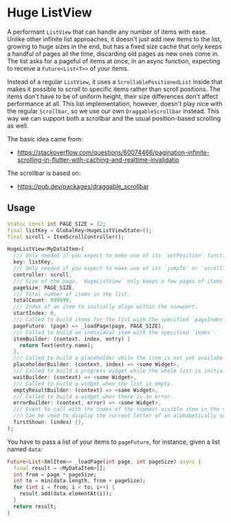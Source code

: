 Huge ListView
=============

A performant `ListView` that can handle any number of items with ease. Unlike other infinite list approaches,
it doesn't just add new items to the list, growing to huge sizes in the end, but has a fixed size cache that
only keeps a handful of pages all the time, discarding old pages as new ones come in. The list asks for a pageful
of items at once, in an async function, expecting to receive a `Future<List<T>>` of your items.

Instead of a regular `ListView`, it uses a `ScrollablePositionedList` inside that makes it possible to scroll
to specific items rather than scroll positions. The items don't have to be of uniform height, their size differences
don't affect performance at all. This list implementation, however, doesn't play nice with the regular `Scrollbar`,
so we use our own `DraggableScrollbar` instead. This way we can support both a scrollbar and the usual position-based
scrolling as well.

The basic idea came from:

* https://stackoverflow.com/questions/60074466/pagination-infinite-scrolling-in-flutter-with-caching-and-realtime-invalidatio

The scrollbar is based on:

* https://pub.dev/packages/draggable_scrollbar

## Usage

``` dart
static const int PAGE_SIZE = 12;
final listKey = GlobalKey<HugeListViewState>();
final scroll = ItemScrollController();

HugeListView<MyDataItem>(
  /// Only needed if you expect to make use of its `setPosition` function.
  key: listKey,
  /// Only needed if you expect to make use of its `jumpTo` or `scrollTo` functions.
  controller: scroll,
  /// Size of the page. `HugeListView` only keeps a few pages of items in memory any time.
  pageSize: PAGE_SIZE,
  /// Total number of items in the list.
  totalCount: 999999,
  /// Index of an item to initially align within the viewport.
  startIndex: 0,
  /// Called to build items for the list with the specified `pageIndex`.
  pageFuture: (page) => _loadPage(page, PAGE_SIZE),
  /// Called to build an individual item with the specified `index`.
  itemBuilder: (context, index, entry) {
    return Text(entry.name);
  },
  /// Called to build a placeholder while the item is not yet availabe.
  placeholderBuilder: (context, index) => <some Widget>,
  /// Called to build a progress widget while the whole list is initialized.
  waitBuilder: (context) => <some Widget>,
  /// Called to build a widget when the list is empty.
  emptyResultBuilder: (context) => <some Widget>,
  /// Called to build a widget when there is an error.
  errorBuilder: (context, error) => <some Widget>,
  /// Event to call with the index of the topmost visible item in the viewport while scrolling.
  /// Can be used to display the current letter of an alphabetically sorted list, for instance.
  firstShown: (index) {},
);
```

You have to pass a list of your items to `pageFuture`, for instance, given a list named `data`:

``` dart
Future<List<XmlItem>> _loadPage(int page, int pageSize) async {
  final result = <MyDataItem>[];
  int from = page * pageSize;
  int to = min(data.length, from + pageSize);
  for (int i = from; i < to; i++) {
    result.add(data.elementAt(i));
  }
  return result;
}
```
